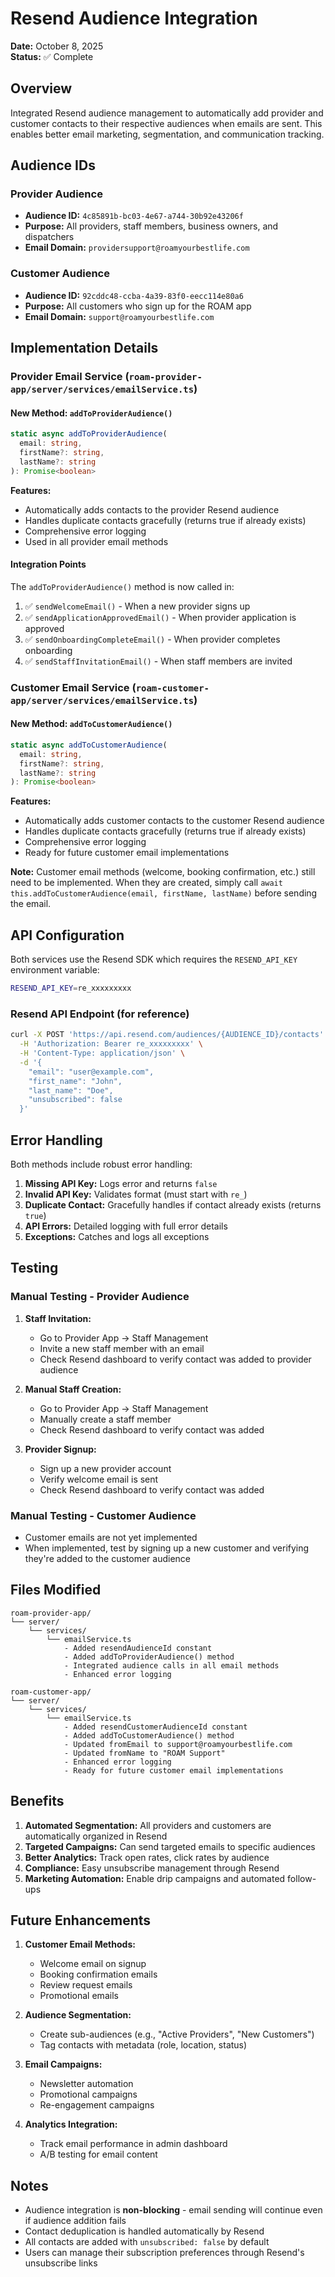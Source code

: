 # Resend Audience Integration

**Date:** October 8, 2025  
**Status:** ✅ Complete

## Overview

Integrated Resend audience management to automatically add provider and customer contacts to their respective audiences when emails are sent. This enables better email marketing, segmentation, and communication tracking.

## Audience IDs

### Provider Audience
- **Audience ID:** `4c85891b-bc03-4e67-a744-30b92e43206f`
- **Purpose:** All providers, staff members, business owners, and dispatchers
- **Email Domain:** `providersupport@roamyourbestlife.com`

### Customer Audience
- **Audience ID:** `92cddc48-ccba-4a39-83f0-eecc114e80a6`
- **Purpose:** All customers who sign up for the ROAM app
- **Email Domain:** `support@roamyourbestlife.com`

## Implementation Details

### Provider Email Service (`roam-provider-app/server/services/emailService.ts`)

#### New Method: `addToProviderAudience()`
```typescript
static async addToProviderAudience(
  email: string,
  firstName?: string,
  lastName?: string
): Promise<boolean>
```

**Features:**
- Automatically adds contacts to the provider Resend audience
- Handles duplicate contacts gracefully (returns true if already exists)
- Comprehensive error logging
- Used in all provider email methods

#### Integration Points
The `addToProviderAudience()` method is now called in:
1. ✅ `sendWelcomeEmail()` - When a new provider signs up
2. ✅ `sendApplicationApprovedEmail()` - When provider application is approved
3. ✅ `sendOnboardingCompleteEmail()` - When provider completes onboarding
4. ✅ `sendStaffInvitationEmail()` - When staff members are invited

### Customer Email Service (`roam-customer-app/server/services/emailService.ts`)

#### New Method: `addToCustomerAudience()`
```typescript
static async addToCustomerAudience(
  email: string,
  firstName?: string,
  lastName?: string
): Promise<boolean>
```

**Features:**
- Automatically adds customer contacts to the customer Resend audience
- Handles duplicate contacts gracefully (returns true if already exists)
- Comprehensive error logging
- Ready for future customer email implementations

**Note:** Customer email methods (welcome, booking confirmation, etc.) still need to be implemented. When they are created, simply call `await this.addToCustomerAudience(email, firstName, lastName)` before sending the email.

## API Configuration

Both services use the Resend SDK which requires the `RESEND_API_KEY` environment variable:

```bash
RESEND_API_KEY=re_xxxxxxxxx
```

### Resend API Endpoint (for reference)
```bash
curl -X POST 'https://api.resend.com/audiences/{AUDIENCE_ID}/contacts' \
  -H 'Authorization: Bearer re_xxxxxxxxx' \
  -H 'Content-Type: application/json' \
  -d '{
    "email": "user@example.com",
    "first_name": "John",
    "last_name": "Doe",
    "unsubscribed": false
  }'
```

## Error Handling

Both methods include robust error handling:

1. **Missing API Key:** Logs error and returns `false`
2. **Invalid API Key:** Validates format (must start with `re_`)
3. **Duplicate Contact:** Gracefully handles if contact already exists (returns `true`)
4. **API Errors:** Detailed logging with full error details
5. **Exceptions:** Catches and logs all exceptions

## Testing

### Manual Testing - Provider Audience
1. **Staff Invitation:**
   - Go to Provider App → Staff Management
   - Invite a new staff member with an email
   - Check Resend dashboard to verify contact was added to provider audience

2. **Manual Staff Creation:**
   - Go to Provider App → Staff Management
   - Manually create a staff member
   - Check Resend dashboard to verify contact was added

3. **Provider Signup:**
   - Sign up a new provider account
   - Verify welcome email is sent
   - Check Resend dashboard to verify contact was added

### Manual Testing - Customer Audience
- Customer emails are not yet implemented
- When implemented, test by signing up a new customer and verifying they're added to the customer audience

## Files Modified

```
roam-provider-app/
└── server/
    └── services/
        └── emailService.ts
            - Added resendAudienceId constant
            - Added addToProviderAudience() method
            - Integrated audience calls in all email methods
            - Enhanced error logging

roam-customer-app/
└── server/
    └── services/
        └── emailService.ts
            - Added resendCustomerAudienceId constant
            - Added addToCustomerAudience() method
            - Updated fromEmail to support@roamyourbestlife.com
            - Updated fromName to "ROAM Support"
            - Enhanced error logging
            - Ready for future customer email implementations
```

## Benefits

1. **Automated Segmentation:** All providers and customers are automatically organized in Resend
2. **Targeted Campaigns:** Can send targeted emails to specific audiences
3. **Better Analytics:** Track open rates, click rates by audience
4. **Compliance:** Easy unsubscribe management through Resend
5. **Marketing Automation:** Enable drip campaigns and automated follow-ups

## Future Enhancements

1. **Customer Email Methods:**
   - Welcome email on signup
   - Booking confirmation emails
   - Review request emails
   - Promotional emails

2. **Audience Segmentation:**
   - Create sub-audiences (e.g., "Active Providers", "New Customers")
   - Tag contacts with metadata (role, location, status)

3. **Email Campaigns:**
   - Newsletter automation
   - Promotional campaigns
   - Re-engagement campaigns

4. **Analytics Integration:**
   - Track email performance in admin dashboard
   - A/B testing for email content

## Notes

- Audience integration is **non-blocking** - email sending will continue even if audience addition fails
- Contact deduplication is handled automatically by Resend
- All contacts are added with `unsubscribed: false` by default
- Users can manage their subscription preferences through Resend's unsubscribe links
